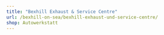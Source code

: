 ```yaml
---
title: "Bexhill Exhaust & Service Centre"
url: /bexhill-on-sea/bexhill-exhaust-und-service-centre/
shop: Autowerkstatt
---
```

